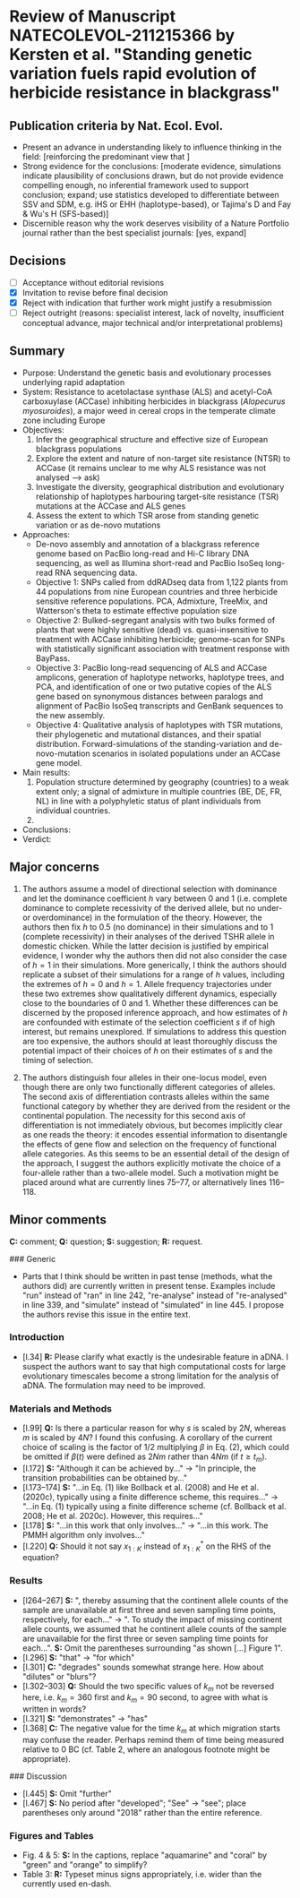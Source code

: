 # Review of Manuscript NATECOLEVOL-211215366 by Kersten et al. "Standing genetic variation fuels rapid evolution of herbicide resistance in blackgrass"

## Publication criteria by Nat. Ecol. Evol.
- Present an advance in understanding likely to influence thinking in the field: [reinforcing the predominant view that ]
- Strong evidence for the conclusions: [moderate evidence, simulations indicate plausibility of conclusions drawn, but do not provide evidence compelling enough, no inferential framework used to support conclusion; expand; use statistics developed to differentiate between SSV and SDM, e.g. iHS or EHH (haplotype-based), or Tajima's D and Fay & Wu's H (SFS-based)]
- Discernible reason why the work deserves visibility of a Nature Portfolio journal rather than the best specialist journals: [yes, expand]

## Decisions
- [ ] Acceptance without editorial revisions
- [x] Invitation to revise before final decision
- [x] Reject with indication that further work might justify a resubmission
- [ ] Reject outright (reasons: specialist interest, lack of novelty, insufficient conceptual advance, major technical and/or interpretational problems)

## Summary
- Purpose: Understand the genetic basis and evolutionary processes underlying rapid adaptation
- System: Resistance to acetolactase synthase (ALS) and acetyl-CoA carboxuylase (ACCase) inhibiting herbicides in blackgrass (*Alopecurus myosuroides*), a major weed in cereal crops in the temperate climate zone including Europe
- Objectives:
    1. Infer the geographical structure and effective size of European blackgrass populations
    2. Explore the extent and nature of non-target site resistance (NTSR) to ACCase (it remains unclear to me why ALS resistance was not analysed --> ask) 
    3. Investigate the diversity, geographical distribution and evolutionary relationship of haplotypes harbouring target-site resistance (TSR) mutations at the ACCase and ALS genes
    4. Assess the extent to which TSR arose from standing genetic variation or as de-novo mutations
- Approaches:
    - De-novo assembly and annotation of a blackgrass reference genome based on PacBio long-read and Hi-C library DNA sequencing, as well as Illumina short-read and PacBio IsoSeq long-read RNA sequencing data.
    - Objective 1: SNPs called from ddRADseq data from 1,122 plants from 44 populations from nine European countries and three herbicide sensitive reference populations. PCA, Admixture, TreeMix, and Watterson's theta to estimate effective population size
    - Objective 2: Bulked-segregant analysis with two bulks formed of plants that were highly sensitive (dead) vs. quasi-insensitive to treatment with ACCase inhibiting herbicide; genome-scan for SNPs with statistically significant association with treatment response with BayPass.
    - Objective 3: PacBio long-read sequencing of ALS and ACCase amplicons, generation of haplotype networks, haplotype trees, and PCA, and identification of one or two putative copies of the ALS gene based on synonymous distances between paralogs and alignment of PacBio IsoSeq transcripts and GenBank sequences to the new assembly.
    - Objective 4: Qualitative analysis of haplotypes with TSR mutations, their phylogenetic and mutational distances, and their spatial distribution. Forward-simulations of the standing-variation and de-novo-mutation scenarios in isolated populations under an ACCase gene model.
- Main results:
    1. Population structure determined by geography (countries) to a weak extent only; a signal of admixture in multiple countries (BE, DE, FR, NL) in line with a polyphyletic status of plant individuals from individual countries.
    2. 
- Conclusions:
- Verdict:

## Major concerns

1. The authors assume a model of directional selection with dominance and let the dominance coefficient $h$ vary between 0 and 1 (i.e. complete dominance to complete recessivity of the derived allele, but no under- or overdominance) in the formulation of the theory. However, the authors then fix $h$ to 0.5 (no dominance) in their simulations and to 1 (complete recessivity) in their analyses of the derived TSHR allele in domestic chicken. While the latter decision is justified by empirical evidence, I wonder why the authors then did not also consider the case of $h = 1$ in their simulations. More generically, I think the authors should replicate a subset of their simulations for a range of $h$ values, including the extremes of $h=0$ and $h=1$. Allele frequency trajectories under these two extremes show qualitatively different dynamics, especially close to the boundaries of 0 and 1. Whether these differences can be discerned by the proposed inference approach, and how estimates of $h$ are confounded with estimate of the selection coefficient $s$ if of high interest, but remains unexplored. If simulations to address this question are too expensive, the authors should at least thoroughly discuss the potential impact of their choices of $h$ on their estimates of $s$ and the timing of selection.

2. The authors distinguish four alleles in their one-locus model, even though there are only two functionally different categories of alleles. The second axis of differentiation contrasts alleles within the same functional category by whether they are derived from the resident or the continental population. The necessity for this second axis of differentiation is not immediately obvious, but becomes implicitly clear as one reads the theory: it encodes essential information to disentangle the effects of gene flow and selection on the frequency of functional allele categories. As this seems to be an essential detail of the design of the approach, I suggest the authors explicitly motivate the choice of a four-allele rather than a two-allele model. Such a motivation might be placed around what are currently lines 75–77, or alternatively lines 116–118.

## Minor comments
**C:** comment; **Q:** question; **S:** suggestion; **R:** request.

### Generic
- Parts that I think should be written in past tense (methods, what the authors did) are currently written in present tense. Examples include "run" instead of "ran" in line 242, "re-analyse" instead of "re-analysed" in line 339, and "simulate" instead of "simulated" in line 445. I propose the authors revise this issue in the entire text.

### Introduction

- [l.34] **R:** Please clarify what exactly is the undesirable feature in aDNA. I suspect the authors want to say that high computational costs for large evolutionary timescales become a strong limitation for the analysis of aDNA. The formulation may need to be improved.

### Materials and Methods

- [l.99] **Q:** Is there a particular reason for why $s$ is scaled by $2N$, whereas $m$ is scaled by $4N$? I found this confusing. A corollary of the current choice of scaling is the factor of $1/2$ multiplying $\beta$ in Eq. (2), which could be omitted if $\beta(t)$ were defined as $2Nm$ rather than $4Nm$ (if $t \geq t_m$).
- [l.172] **S:** "Although it can be achieved by..." $\rightarrow$ "In principle, the transition probabilities can be obtained by..."
- [l.173–174] **S:** "...in Eq. (1) like Bollback et al. (2008) and He et al. (2020c), typically using a finite difference scheme, this requires..." $\rightarrow$ "...in Eq. (1) typically using a finite difference scheme (cf. Bollback et al. 2008;  He et al. 2020c). However, this requires..."
- [l.178] **S:** "...in this work that only involves..." $\rightarrow$ "...in this work. The PMMH algorithm only involves..."
- [l.220] **Q:** Should it not say ${x_{1:K}^{}}$ instead of ${x_{1:K}^{\ast}}$ on the RHS of the equation?

### Results
- [l264–267] **S:** ", thereby assuming that the continent allele counts of the sample are unavailable at first three and seven sampling time points, respectively, for each..." $\rightarrow$ ". To study the impact of missing continent allele counts, we assumed that he continent allele counts of the sample are unavailable for the first three or seven sampling time points for each...". **S:** Omit the parentheses surrounding "as shown [...] Figure 1".
- [l.296] **S:** "that" $\rightarrow$ "for which"
- [l.301] **C:** "degrades" sounds somewhat strange here. How about "dilutes" or "blurs"?
- [l.302–303] **Q:** Should the two specific values of $k_m$ not be reversed here, i.e. $k_m = 360$ first and $k_m = 90$ second, to agree with what is written in words?
- [l.321] **S:** "demonstrates" $\rightarrow$ "has"
- [l.368] **C:** The negative value for the time $k_m$ at which migration starts may confuse the reader. Perhaps remind them of time being measured relative to 0 BC (cf. Table 2, where an analogous footnote might be appropriate).

### Discussion

- [l.445] **S:** Omit "further"
- [l.467] **S:** No period after "developed"; "See" $\rightarrow$ "see"; place parentheses only around "2018" rather than the entire reference.

### Figures and Tables
- Fig. 4 & 5: **S:** In the captions, replace "aquamarine" and "coral" by "green" and "orange" to simplify?
- Table 3: **R:** Typeset minus signs appropriately, i.e. wider than the currently used en-dash.